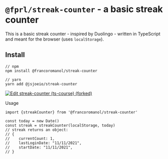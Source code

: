 # `@fprl/streak-counter` - a basic streak counter

This is a basic streak counter - inspired by Duolingo - written in TypeScript and meant for the browser (uses `localStorage`).

## Install

```
// npm
npm install @francoromanol/streak-counter

// yarn
yarn add @jsjoeio/streak-counter
```

[![Edit streak-counter (ts-course) (forked)](https://codesandbox.io/static/img/play-codesandbox.svg)](https://codesandbox.io/s/streak-counter-ts-course-forked-ze3vwb?fontsize=14&hidenavigation=1&theme=dark)

Usage

```
import {streakCounter} from '@francoromanol/streak-counter'

const today = new Date()
const streak = streakCounter(localStorage, today)
// streak returns an object:
// {
//    currentCount: 1,
//    lastLoginDate: "11/11/2021",
//    startDate: "11/11/2021",
// }
```

